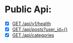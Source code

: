 # Public Api:

-   [x] [GET /api/v1/health](#get-apiv1health)
-   [x] [GET /api/posts?user_id={}](#get-apipostsid)
-   [x] [GET /api/categories](#get-apiposts)
